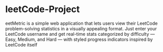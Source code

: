 # leetCode-Project
eetMetric is a simple web application that lets users view their LeetCode problem-solving statistics in a visually appealing format. Just enter your LeetCode username and get real-time stats categorized by difficulty — Easy, Medium, and Hard — with styled progress indicators inspired by LeetCode itself
